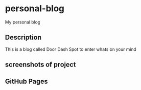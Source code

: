# personal-blog
My personal blog

## Description
This is a blog called Door Dash Spot to enter whats on your mind

## screenshots of project


## GitHub Pages


